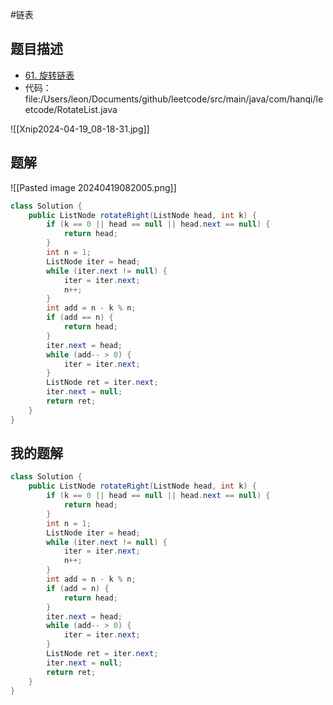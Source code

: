 #链表 
## 题目描述

- [61. 旋转链表](https://leetcode.cn/problems/rotate-list/)
- 代码： file:/Users/leon/Documents/github/leetcode/src/main/java/com/hanqi/leetcode/RotateList.java


![[Xnip2024-04-19_08-18-31.jpg]]
## 题解

![[Pasted image 20240419082005.png]]

```java
class Solution {
    public ListNode rotateRight(ListNode head, int k) {
        if (k == 0 || head == null || head.next == null) {
            return head;
        }
        int n = 1;
        ListNode iter = head;
        while (iter.next != null) {
            iter = iter.next;
            n++;
        }
        int add = n - k % n;
        if (add == n) {
            return head;
        }
        iter.next = head;
        while (add-- > 0) {
            iter = iter.next;
        }
        ListNode ret = iter.next;
        iter.next = null;
        return ret;
    }
} 
```


## 我的题解


```java
class Solution {
    public ListNode rotateRight(ListNode head, int k) {
	    if (k == 0 || head == null || head.next == null) {
		    return head;
	    }
		int n = 1;
		ListNode iter = head;
		while (iter.next != null) {
			iter = iter.next;
			n++;
		}
		int add = n - k % n;
		if (add = n) {
			return head;
		}
		iter.next = head;
		while (add-- > 0) {
			iter = iter.next;
		}
		ListNode ret = iter.next;
		iter.next = null;
		return ret;
    }
} 
```